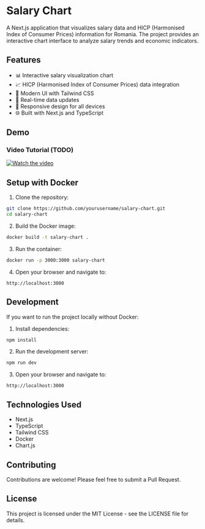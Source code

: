 # Salary Chart

A Next.js application that visualizes salary data and HICP (Harmonised Index of Consumer Prices) information for Romania. The project provides an interactive chart interface to analyze salary trends and economic indicators.

## Features

- 📊 Interactive salary visualization chart
- 📈 HICP (Harmonised Index of Consumer Prices) data integration
- 🎨 Modern UI with Tailwind CSS
- 🔄 Real-time data updates
- 📱 Responsive design for all devices
- 🌐 Built with Next.js and TypeScript

## Demo

### Video Tutorial (TODO)

[![Watch the video](https://img.youtube.com/vi/VIDEO_ID/maxresdefault.jpg)](https://youtu.be/VIDEO_ID)

## Setup with Docker

1. Clone the repository:
```bash
git clone https://github.com/yourusername/salary-chart.git
cd salary-chart
```

2. Build the Docker image:
```bash
docker build -t salary-chart .
```

3. Run the container:
```bash
docker run -p 3000:3000 salary-chart
```

4. Open your browser and navigate to:
```
http://localhost:3000
```

## Development

If you want to run the project locally without Docker:

1. Install dependencies:
```bash
npm install
```

2. Run the development server:
```bash
npm run dev
```

3. Open your browser and navigate to:
```
http://localhost:3000
```

## Technologies Used

- Next.js
- TypeScript
- Tailwind CSS
- Docker
- Chart.js

## Contributing

Contributions are welcome! Please feel free to submit a Pull Request.

## License

This project is licensed under the MIT License - see the LICENSE file for details.
